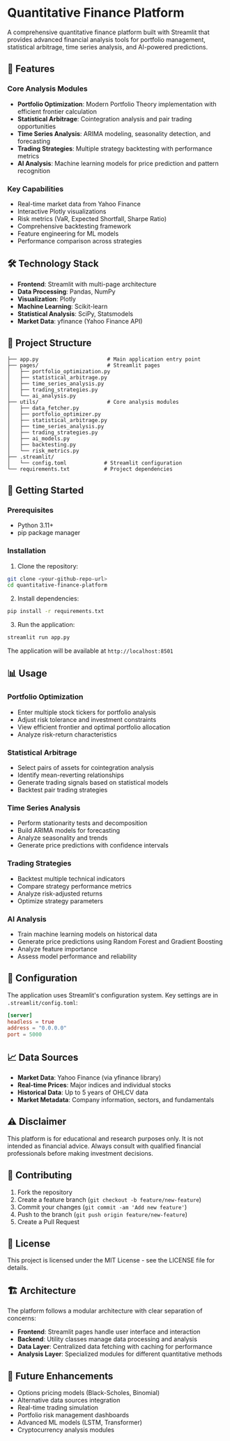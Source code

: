 # Quantitative Finance Platform

A comprehensive quantitative finance platform built with Streamlit that provides advanced financial analysis tools for portfolio management, statistical arbitrage, time series analysis, and AI-powered predictions.

## 🚀 Features

### Core Analysis Modules
- **Portfolio Optimization**: Modern Portfolio Theory implementation with efficient frontier calculation
- **Statistical Arbitrage**: Cointegration analysis and pair trading opportunities
- **Time Series Analysis**: ARIMA modeling, seasonality detection, and forecasting
- **Trading Strategies**: Multiple strategy backtesting with performance metrics
- **AI Analysis**: Machine learning models for price prediction and pattern recognition

### Key Capabilities
- Real-time market data from Yahoo Finance
- Interactive Plotly visualizations
- Risk metrics (VaR, Expected Shortfall, Sharpe Ratio)
- Comprehensive backtesting framework
- Feature engineering for ML models
- Performance comparison across strategies

## 🛠️ Technology Stack

- **Frontend**: Streamlit with multi-page architecture
- **Data Processing**: Pandas, NumPy
- **Visualization**: Plotly
- **Machine Learning**: Scikit-learn
- **Statistical Analysis**: SciPy, Statsmodels
- **Market Data**: yfinance (Yahoo Finance API)

## 📁 Project Structure

```
├── app.py                      # Main application entry point
├── pages/                      # Streamlit pages
│   ├── portfolio_optimization.py
│   ├── statistical_arbitrage.py
│   ├── time_series_analysis.py
│   ├── trading_strategies.py
│   └── ai_analysis.py
├── utils/                      # Core analysis modules
│   ├── data_fetcher.py
│   ├── portfolio_optimizer.py
│   ├── statistical_arbitrage.py
│   ├── time_series_analysis.py
│   ├── trading_strategies.py
│   ├── ai_models.py
│   ├── backtesting.py
│   └── risk_metrics.py
├── .streamlit/
│   └── config.toml            # Streamlit configuration
└── requirements.txt           # Project dependencies
```

## 🚀 Getting Started

### Prerequisites
- Python 3.11+
- pip package manager

### Installation

1. Clone the repository:
```bash
git clone <your-github-repo-url>
cd quantitative-finance-platform
```

2. Install dependencies:
```bash
pip install -r requirements.txt
```

3. Run the application:
```bash
streamlit run app.py
```

The application will be available at `http://localhost:8501`

## 📊 Usage

### Portfolio Optimization
- Enter multiple stock tickers for portfolio analysis
- Adjust risk tolerance and investment constraints
- View efficient frontier and optimal portfolio allocation
- Analyze risk-return characteristics

### Statistical Arbitrage
- Select pairs of assets for cointegration analysis
- Identify mean-reverting relationships
- Generate trading signals based on statistical models
- Backtest pair trading strategies

### Time Series Analysis
- Perform stationarity tests and decomposition
- Build ARIMA models for forecasting
- Analyze seasonality and trends
- Generate price predictions with confidence intervals

### Trading Strategies
- Backtest multiple technical indicators
- Compare strategy performance metrics
- Analyze risk-adjusted returns
- Optimize strategy parameters

### AI Analysis
- Train machine learning models on historical data
- Generate price predictions using Random Forest and Gradient Boosting
- Analyze feature importance
- Assess model performance and reliability

## 🔧 Configuration

The application uses Streamlit's configuration system. Key settings are in `.streamlit/config.toml`:

```toml
[server]
headless = true
address = "0.0.0.0"
port = 5000
```

## 📈 Data Sources

- **Market Data**: Yahoo Finance (via yfinance library)
- **Real-time Prices**: Major indices and individual stocks
- **Historical Data**: Up to 5 years of OHLCV data
- **Market Metadata**: Company information, sectors, and fundamentals

## ⚠️ Disclaimer

This platform is for educational and research purposes only. It is not intended as financial advice. Always consult with qualified financial professionals before making investment decisions.

## 🤝 Contributing

1. Fork the repository
2. Create a feature branch (`git checkout -b feature/new-feature`)
3. Commit your changes (`git commit -am 'Add new feature'`)
4. Push to the branch (`git push origin feature/new-feature`)
5. Create a Pull Request

## 📄 License

This project is licensed under the MIT License - see the LICENSE file for details.

## 🏗️ Architecture

The platform follows a modular architecture with clear separation of concerns:

- **Frontend**: Streamlit pages handle user interface and interaction
- **Backend**: Utility classes manage data processing and analysis
- **Data Layer**: Centralized data fetching with caching for performance
- **Analysis Layer**: Specialized modules for different quantitative methods

## 🔮 Future Enhancements

- Options pricing models (Black-Scholes, Binomial)
- Alternative data sources integration
- Real-time trading simulation
- Portfolio risk management dashboards
- Advanced ML models (LSTM, Transformer)
- Cryptocurrency analysis modules